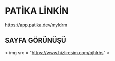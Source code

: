 # PATİKA LİNKİN

https://app.patika.dev/myldrm

## SAYFA GÖRÜNÜŞÜ

< img src = "https://www.hizliresim.com/ojhlrhs" >
